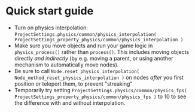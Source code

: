 

Quick start guide
=================

- Turn on physics interpolation: `ProjectSettings.physics/common/physics_interpolation( ProjectSettings_property_physics/common/physics_interpolation )`
- Make sure you move objects and run your game logic in `physics_process()` rather than `process()`. This includes moving objects directly *and indirectly* (by e.g. moving a parent, or using another mechanism to automatically move nodes).
- Be sure to call `Node.reset_physics_interpolation( Node_method_reset_physics_interpolation )` on nodes *after* you first position or teleport them, to prevent "streaking"
- Temporarily try setting `ProjectSettings.physics/common/physics_fps( ProjectSettings_property_physics/common/physics_fps )` to 10 to see the difference with and without interpolation.
